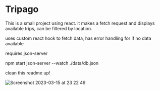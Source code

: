 # Tripago

This is a small project using react. it makes a fetch request and displays available trips, can be filtered by location.

uses custom react hook to fetch data, has error handling for if no data available

requires json-server

npm start
json-server --watch ./data/db.json

clean this readme up!

![Screenshot 2023-03-15 at 23 22 49](https://user-images.githubusercontent.com/114086173/225465901-181ebb05-a61f-4b5f-8bbe-c4eee5d17dc1.png)
